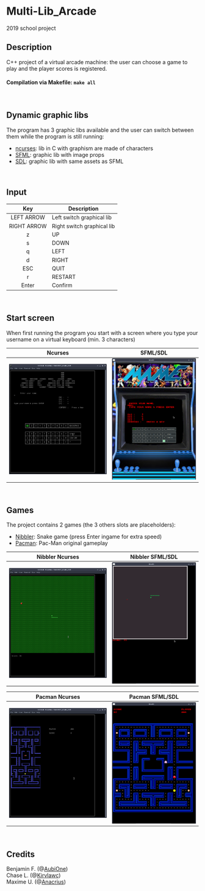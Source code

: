 # Multi-Lib_Arcade

2019 school project 


## Description

C++ project of a virtual arcade machine: the user can choose a game to play and the player scores is registered.

#### Compilation via Makefile:   ``` make all ```

<br/>

## Dynamic graphic libs

The program has 3 graphic libs available and the user can switch between them while the program is still running:
  - [ncurses](https://invisible-island.net/ncurses/):  lib in C with graphism are made of characters
  - [SFML](https://www.sfml-dev.org/index-fr.php):     graphic lib with image props
  - [SDL](https://www.libsdl.org/):      graphic lib with same assets as SFML 
 <br/>

## Input
|    Key    |        Description        |
| :-------: | ------------------------- |
|LEFT ARROW | Left switch graphical lib |
|RIGHT ARROW| Right switch graphical lib|
|     z     | UP                        |
|     s     | DOWN                      |
|     q     | LEFT                      |
|     d     | RIGHT                     |
|    ESC    | QUIT                      |
|     r     | RESTART                   |
|   Enter   | Confirm                   |

<br/>

## Start screen
When first running the program you start with a screen where you type your username on a virtual keyboard (min. 3 characters) 

Ncurses                                                                 |  SFML/SDL
:----------------------------------------------------------------------:|:--------------------------------------------------------------:
 ![ncurses_start](/img/ncurses_start.png?raw=true "ncurses_start.png")  | ![sfml_start](/img/sfml_start.png?raw=true "sfml_start.png")
 
 <br/>
 
## Games
 
 The project contains 2 games (the 3 others slots are placeholders):
   - [Nibbler](https://en.wikipedia.org/wiki/Nibbler_(video_game)): Snake game (press Enter ingame for extra speed)
   - [Pacman](https://en.wikipedia.org/wiki/Pac-Man): Pac-Man original gameplay
   
Nibbler Ncurses                                                         |  Nibbler SFML/SDL
:----------------------------------------------------------------------:|:--------------------------------------------------------------:
 ![ncurses_snake](/img/ncurses_snake.png?raw=true "ncurses_snake.png")  | ![smfl_snake](/img/smfl_snake.png?raw=true "smfl_snake.png")
 
 Pacman Ncurses                                                         |  Pacman SFML/SDL
:----------------------------------------------------------------------:|:--------------------------------------------------------------:
![ncurses_pacman](/img/ncurses_pacman.png?raw=true "ncurses_pacman.png")| ![sfml_pacman](/img/sfml_pacman.png?raw=true "sfml_pacman.png")

<br/>

## Credits
Benjamin F. (@[AubiOne](https://github.com/Aubi0ne)) <br/>
Chase L. (@[Kirvlawc](https://github.com/Kirvlawc)) <br/>
Maxime U. (@[Anacrius](https://github.com/Anacrius))
